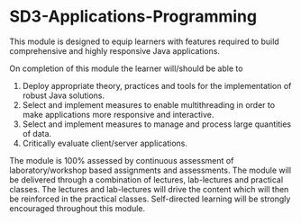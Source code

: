 # SD3-Applications-Programming

This module is designed to equip learners with features required to build comprehensive and highly responsive Java applications.

On completion of this module the learner will/should be able to

1. Deploy appropriate theory, practices and tools for the implementation of robust Java solutions.
2. Select and implement measures to enable multithreading in order to make applications more responsive and interactive.
3. Select and implement measures to manage and process large quantities of data.
4. Critically evaluate client/server applications.

The module is 100% assessed by continuous assessment of laboratory/workshop based assignments and assessments. The module will be delivered through a combination of lectures, lab-lectures and practical classes. The lectures and lab-lectures will drive the content which will then be reinforced in the practical classes. Self-directed learning will be strongly encouraged throughout this module.
